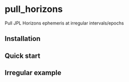 # pull_horizons
Pull JPL Horizons ephemeris at irregular intervals/epochs

## Installation

## Quick start

## Irregular example
